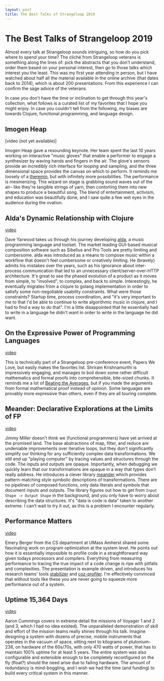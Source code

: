 ```yaml
---
layout: post
title: The Best Talks of Strangeloop 2019
---
```


# The Best Talks of Strangeloop 2019

Almost every talk at Strangeloop sounds intriguing, so how do you pick where to
spend your time? The cliché from Strangeloop veterans is something along the
lines of: pick the abstracts that you don't understand, order them based on your
personal interest, then go to those talks which interest you the least. This was
my first year attending in person, but I have watched about half all the
material available in the online archive (that dates back to 2014), which is
about 200 presentations. From this experience I can confirm the sage advice of
the veterans.

In case you don't have the time or inclination to get through this year's
collection, what follows is a curated list of my favorites that I hope you might
enjoy. In case you couldn't tell from the following, my biases are towards
Clojure, functional programming, and language design.

## Imogen Heap

[video (not yet available)]

Imogen Heap gave a resounding keynote. Her team spent the last 10 years working
on interactive "music gloves" that enable a performer to engage a synthesizer by
waving hands and fingers in the air. The glove's sensors provide an incredibly
rich interface for looping and sampling, and the three dimensional space
provides the canvas on which to perform. It reminds me loosely of a
[theremin](https://en.wikipedia.org/wiki/Theremin), but with infinitely more
possibilities. The performance is mesmerizing. This wizard on stage is grabbing
sound waves out of the air– like they're tangible strings of yarn, then
contorting them into new shapes to produce a beautiful song. The blend of
entertainment, activism, and education was beautifully done, and I saw quite a
few wet eyes in the audience during the ovation.

## Alda's Dynamic Relationship with Clojure

[video](https://www.youtube.com/watch?v=6hUihVWdgW0)

Dave Yarwood takes us through his journey developing
[alda](https://github.com/alda-lang), a music programming language and toolset.
The market leading GUI-based musical composition software such as Sibelius and
Pro Tools are pretty limiting and cumbersome. alda was introduced as a means to
compose music within a workflow that doesn't feel cumbersome or creatively
limiting. He (bravely) admits his mistakes over the years, such as his ignorance
about inter-process communication that led to an unnecessary
client/server-over-HTTP architecture. It's great to see the phased evolution of
a product as it moves from simple, to "involved", to complex, and back to
simple. Interestingly, he eventually migrates from a clojure to golang
implementation in order to satisfy some non-negotiable usability constraints.
What were those constraints? Startup time, process coordination, and "it's very
important to me to that I'd be able to continue to write algorithmic music in
clojure, and I had to find a way to do that". I'm a little disappointed that he
essentially had to write in a language he didn't want in order to write in the
language he did want.

## On the Expressive Power of Programming Languages

[video](https://www.youtube.com/watch?v=43XaZEn2aLc)

This is technically part of a Strangeloop pre-conference event, Papers We Love,
but easily makes the favorites list. Shriram Krishnamurthi is impressively
engaging, and manages to boil down some rather difficult mathematics and formal
proofs into comprehensible, bite-sized chunks. It reminds me a lot of [Beating
the Averages](http://www.paulgraham.com/avg.html), but if you made the arguments
from formal mathematical proof instead of opinion. Some languages are provably
more expressive than others, even if they are all touring complete.

## Meander: Declarative Explorations at the Limits of FP

[video](https://www.youtube.com/watch?v=9fhnJpCgtUw)

Jimmy Miller doesn't think we (functional programmers) have yet arrived at the
promised land. The base abstractions of map, filter, and reduce are undeniable
improvements over iterative loops, but they don't significantly simplify our
thinking for any sufficiently complex data transformations. We still end up
"playing computer" by tracing values and structures through the code. The inputs
and outputs are opaque. Importantly, when debugging we quickly learn that our
transformations are opaque in a way that types don’t really address. He
introduces a clever library [meander](https://github.com/noprompt/meander) which
provides pattern-matching style symbolic descriptions of transformations. There
are no pipelines of composed functions, only data literals and symbols that
document inputs and outputs. The library figures out how to get from `Input
Shape -> Output Shape` in the background, and you only have to worry about
describing the data structures. It's "data is code is data" taken to another
extreme. I can't wait to try it out, as this is a problem I encounter regularly.

## Performance Matters

[video](https://www.youtube.com/watch?v=r-TLSBdHe1A)

Emery Berger from the CS department at UMass Amherst shared some fascinating
work on program optimization at the system level. He points out how it is
essentially impossible to profile code in a straightforward way given todays
processors and compilers. Everything from measuring performance to tracing the
true impact of a code change is ripe with pitfalls and complexities. The
presentation is example driven, and introduces his research teams' tools
[stabilizer](https://dl.acm.org/citation.cfm?id=2451116.2451141) and
[coz-profiler](https://github.com/plasma-umass/coz). I'm effectively convinced
that without tools like these you are never going to squeeze more performance
out of a system.

## Uptime 15,364 Days

[video](https://www.youtube.com/watch?v=H62hZJVqs2o)

Aaron Cummings covers in extreme detail the missions of Voyager 1 and 2 (and 3,
which I had no idea existed). The unparalleled demonstration of skill and effort
of the mission teams really shines through his talk. Imagine designing a system
with dozens of precise, mobile instruments that operates in the vacuum of space,
sitting next to kilograms of plutonium-238, on hardware of the 60s/70s, with
only 470 watts of power, that has to maintain 100% uptime for at least 5 years.
The entire system was also configurable and extensible enough to be completely
reconfigured on the fly (float?) should the need arise due to failing hardware.
The amount of redundancy is mind-boggling, and I wish we had the time (and
funding) to build every critical system in this manner.
